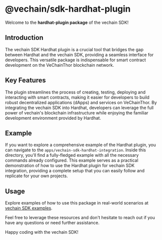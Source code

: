 # @vechain/sdk-hardhat-plugin

Welcome to the **hardhat-plugin package** of the vechain SDK!

## Introduction

The vechain SDK Hardhat plugin is a crucial tool that bridges the gap between Hardhat and the vechain SDK, providing a seamless interface for developers. This versatile package is indispensable for smart contract development on the VeChainThor blockchain network.

## Key Features

The plugin streamlines the process of creating, testing, deploying and interacting with smart contracts, making it easier for developers to build robust decentralized applications (dApps) and services on VeChainThor. By integrating the vechain SDK into Hardhat, developers can leverage the full power of vechain's blockchain infrastructure while enjoying the familiar development environment provided by Hardhat.

## Example

If you want to explore a comprehensive example of the Hardhat plugin, you can navigate to the `apps/vechain-sdk-hardhat-integration`. Inside this directory, you'll find a fully-fledged example with all the necessary commands already configured. This example serves as a practical demonstration of how to use the Hardhat plugin for vechain SDK integration, providing a complete setup that you can easily follow and replicate for your own projects.

## Usage

Explore examples of how to use this package in real-world scenarios at [vechain SDK examples](https://github.com/vechain/vechain-sdk/tree/main/docs/examples).

Feel free to leverage these resources and don't hesitate to reach out if you have any questions or need further assistance.

Happy coding with the vechain SDK!